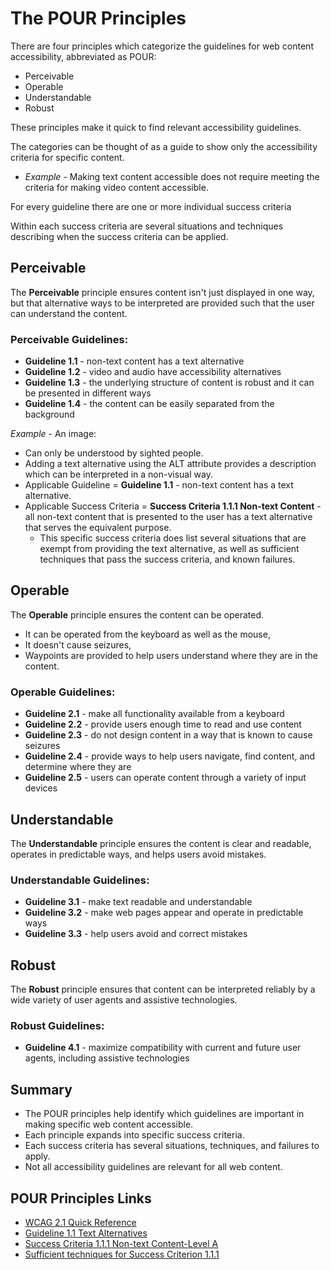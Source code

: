 # The POUR Principles

There are four principles which categorize the guidelines for web content accessibility, abbreviated as POUR:
- Perceivable
- Operable
- Understandable
- Robust


These principles make it quick to find relevant accessibility guidelines.


The categories can be thought of as a guide to show only the accessibility criteria for specific content.
- _Example_ - Making text content accessible does not require meeting the criteria for making video content accessible.


For every guideline there are one or more individual success criteria


Within each success criteria are several situations and techniques describing when the success criteria can be applied.


## Perceivable

The **Perceivable** principle ensures content isn't just displayed in one way, but that alternative ways to be interpreted are provided such that the user can understand the content.


### Perceivable Guidelines:

- **Guideline 1.1** - non-text content has a text alternative
- **Guideline 1.2** - video and audio have accessibility alternatives
- **Guideline 1.3** - the underlying structure of content is robust and it can be presented in different ways
- **Guideline 1.4** - the content can be easily separated from the background


*Example* - An image:
- Can only be understood by sighted people.
- Adding a text alternative using the ALT attribute provides a description which can be interpreted in a non-visual way.
- Applicable Guideline = **Guideline 1.1** - non-text content has a text alternative.
- Applicable Success Criteria = **Success Criteria 1.1.1 Non-text Content** - all non-text content that is presented to the user has a text alternative that serves the equivalent purpose.
    + This specific success criteria does list several situations that are exempt from providing the text alternative, as well as sufficient techniques that pass the success criteria, and known failures.


## Operable

The **Operable** principle ensures the content can be operated.
- It can be operated from the keyboard as well as the mouse,
- It doesn't cause seizures,
- Waypoints are provided to help users understand where they are in the content.


### Operable Guidelines:
- **Guideline 2.1** - make all functionality available from a keyboard
- **Guideline 2.2** - provide users enough time to read and use content
- **Guideline 2.3** - do not design content in a way that is known to cause seizures
- **Guideline 2.4** - provide ways to help users navigate, find content, and determine where they are
- **Guideline 2.5** - users can operate content through a variety of input devices


## Understandable

The **Understandable** principle ensures the content is clear and readable, operates in predictable ways, and helps users avoid mistakes.


### Understandable Guidelines:
- **Guideline 3.1** - make text readable and understandable
- **Guideline 3.2** - make web pages appear and operate in predictable ways
- **Guideline 3.3** - help users avoid and correct mistakes


## Robust

The **Robust** principle ensures that content can be interpreted reliably by a wide variety of user agents and assistive technologies.


### Robust Guidelines:
- **Guideline 4.1** - maximize compatibility with current and future user agents, including assistive technologies


## Summary

- The POUR principles help identify which guidelines are important in making specific web content accessible.
- Each principle expands into specific success criteria.
- Each success criteria has several situations, techniques, and failures to apply.
- Not all accessibility guidelines are relevant for all web content.


## POUR Principles Links

- [WCAG 2.1 Quick Reference](https://www.w3.org/WAI/WCAG21/quickref/)
- [Guideline 1.1 Text Alternatives](https://www.w3.org/WAI/WCAG21/quickref/#text-alternatives)
- [Success Criteria 1.1.1 Non-text Content-Level A](https://www.w3.org/WAI/WCAG21/quickref/#qr-text-equiv-all)
- [Sufficient techniques for Success Criterion 1.1.1](https://www.w3.org/WAI/WCAG21/quickref/?showtechniques=111#sc-111-sufficient-head)